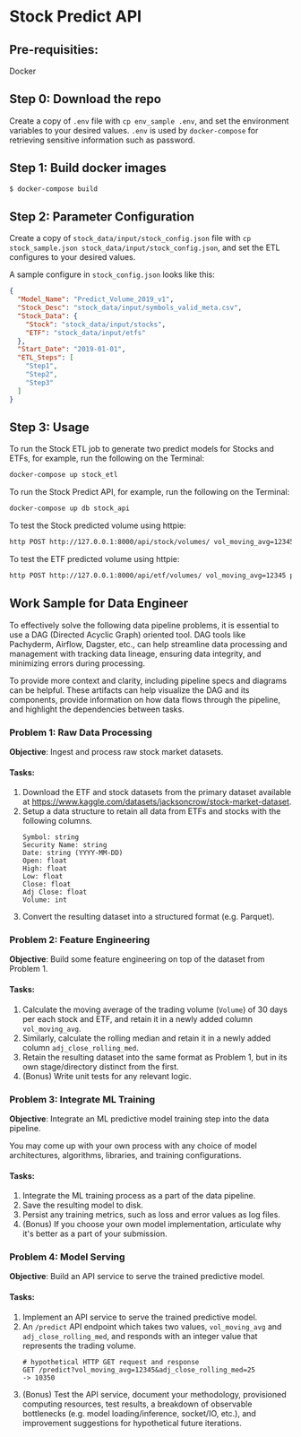 # Stock Predict API

## Pre-requisities:
Docker

## Step 0: Download the repo

Create a copy of `.env` file with `cp env_sample .env`, and set the environment variables to your desired values. `.env` is used by `docker-compose` for retrieving sensitive information such as password.

## Step 1: Build docker images
```sh
$ docker-compose build
```

## Step 2: Parameter Configuration
Create a copy of `stock_data/input/stock_config.json` file with `cp stock_sample.json stock_data/input/stock_config.json`, and set the ETL configures to your desired values. 

A sample configure in `stock_config.json` looks like this:
```json
{
  "Model_Name": "Predict_Volume_2019_v1",
  "Stock_Desc": "stock_data/input/symbols_valid_meta.csv",
  "Stock_Data": {
    "Stock": "stock_data/input/stocks",
    "ETF": "stock_data/input/etfs"
  },
  "Start_Date": "2019-01-01",
  "ETL_Steps": [
    "Step1",
    "Step2",
    "Step3"
  ]
}
```

## Step 3: Usage

To run the Stock ETL job to generate two predict models for Stocks and ETFs, for example, run the following on the Terminal:
```sh
docker-compose up stock_etl
```

To run the Stock Predict API, for example, run the following on the Terminal:
```sh
docker-compose up db stock_api
```

To test the Stock predicted volume using httpie:
```sh
http POST http://127.0.0.1:8000/api/stock/volumes/ vol_moving_avg=12345 price_rolling_med:=25
```

To test the ETF predicted volume using httpie:
```sh
http POST http://127.0.0.1:8000/api/etf/volumes/ vol_moving_avg=12345 price_rolling_med:=25
```

## Work Sample for Data Engineer

To effectively solve the following data pipeline problems, it is essential to use a DAG (Directed Acyclic Graph) oriented tool. DAG tools like Pachyderm, Airflow, Dagster, etc., can help streamline data processing and management with tracking data lineage, ensuring data integrity, and minimizing errors during processing.

To provide more context and clarity, including pipeline specs and diagrams can be helpful. These artifacts can help visualize the DAG and its components, provide information on how data flows through the pipeline, and highlight the dependencies between tasks.

### Problem 1: Raw Data Processing

**Objective**: Ingest and process raw stock market datasets.

#### Tasks:
1. Download the ETF and stock datasets from the primary dataset available at https://www.kaggle.com/datasets/jacksoncrow/stock-market-dataset.
2. Setup a data structure to retain all data from ETFs and stocks with the following columns.
    ```
    Symbol: string
    Security Name: string
    Date: string (YYYY-MM-DD)
    Open: float
    High: float
    Low: float
    Close: float
    Adj Close: float
    Volume: int
    ```
3. Convert the resulting dataset into a structured format (e.g. Parquet).

### Problem 2: Feature Engineering

**Objective**: Build some feature engineering on top of the dataset from Problem 1.

#### Tasks:
1. Calculate the moving average of the trading volume (`Volume`) of 30 days per each stock and ETF, and retain it in a newly added column `vol_moving_avg`.
2. Similarly, calculate the rolling median and retain it in a newly added column `adj_close_rolling_med`.
3. Retain the resulting dataset into the same format as Problem 1, but in its own stage/directory distinct from the first.
4. (Bonus) Write unit tests for any relevant logic.

### Problem 3: Integrate ML Training

**Objective**: Integrate an ML predictive model training step into the data pipeline.

You may come up with your own process with any choice of model architectures, algorithms, libraries, and training configurations.

#### Tasks:
1. Integrate the ML training process as a part of the data pipeline.
2. Save the resulting model to disk.
3. Persist any training metrics, such as loss and error values as log files.
4. (Bonus) If you choose your own model implementation, articulate why it's better as a part of your submission.

### Problem 4: Model Serving

**Objective**: Build an API service to serve the trained predictive model.

#### Tasks:
1. Implement an API service to serve the trained predictive model.
2. An `/predict` API endpoint which takes two values, `vol_moving_avg` and `adj_close_rolling_med`, and responds with an integer value that represents the trading volume.
    ```shell
    # hypothetical HTTP GET request and response
    GET /predict?vol_moving_avg=12345&adj_close_rolling_med=25
    -> 10350
    ```
3. (Bonus) Test the API service, document your methodology, provisioned computing resources, test results, a breakdown of observable bottlenecks (e.g. model loading/inference, socket/IO, etc.), and improvement suggestions for hypothetical future iterations.

